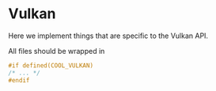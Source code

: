 # Vulkan

Here we implement things that are specific to the Vulkan API.

All files should be wrapped in

```cpp
#if defined(COOL_VULKAN)
/* ... */
#endif
```
